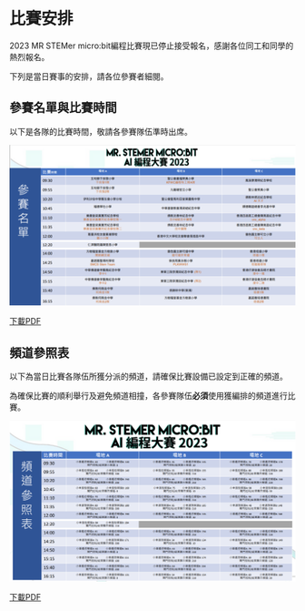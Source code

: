 # 比賽安排

2023 MR STEMer micro:bit編程比賽現已停止接受報名，感謝各位同工和同學的熱烈報名。

下列是當日賽事的安排，請各位參賽者細閱。

## 參賽名單與比賽時間

以下是各隊的比賽時間，敬請各參賽隊伍準時出席。

![](./images/teams.png)

[下載PDF](https://drive.google.com/file/d/1B0aqMLT81MEHzB99oRW-pssWXCW3hf92/view?usp=sharing)

## 頻道參照表

以下為當日比賽各隊伍所獲分派的頻道，請確保比賽設備已設定到正確的頻道。

為確保比賽的順利舉行及避免頻道相撞，各參賽隊伍**必須**使用獲編排的頻道進行比賽。

![](./images/channels.png)

[下載PDF](https://drive.google.com/file/d/1pF0xlpjwtwhF6SYPgivE1g6hbDSvgQC0/view?usp=sharing)
